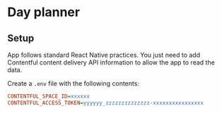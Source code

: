 # Day planner

## Setup

App follows standard React Native practices. You just need to add Contentful 
content delivery API information to allow the app to read the data.

Create a `.env` file with the following contents:

```ini
CONTENTFUL_SPACE_ID=xxxxxx
CONTENTFUL_ACCESS_TOKEN=yyyyyy_zzzzzzzzzzzzzz-xxxxxxxxxxxxxxxx
````
